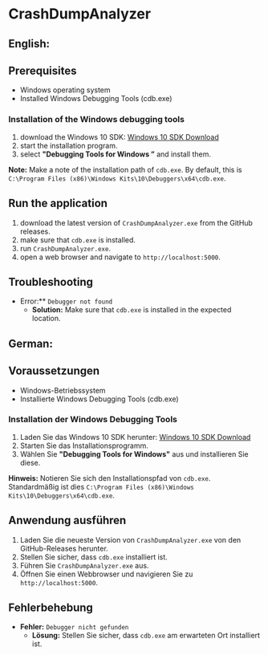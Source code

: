 # CrashDumpAnalyzer

## English:

## Prerequisites

- Windows operating system
- Installed Windows Debugging Tools (cdb.exe)

### Installation of the Windows debugging tools

1. download the Windows 10 SDK: [Windows 10 SDK Download](https://developer.microsoft.com/de-de/windows/downloads/windows-10-sdk/)
2. start the installation program.
3. select **"Debugging Tools for Windows ”** and install them.

**Note:** Make a note of the installation path of `cdb.exe`. By default, this is `C:\Program Files (x86)\Windows Kits\10\Debuggers\x64\cdb.exe`.

## Run the application

1. download the latest version of `CrashDumpAnalyzer.exe` from the GitHub releases.
2. make sure that `cdb.exe` is installed.
3. run `CrashDumpAnalyzer.exe`.
4. open a web browser and navigate to `http://localhost:5000`.

## Troubleshooting

- Error:** `Debugger not found`
  - **Solution:** Make sure that `cdb.exe` is installed in the expected location.


## German:

## Voraussetzungen

- Windows-Betriebssystem
- Installierte Windows Debugging Tools (cdb.exe)

### Installation der Windows Debugging Tools

1. Laden Sie das Windows 10 SDK herunter: [Windows 10 SDK Download](https://developer.microsoft.com/de-de/windows/downloads/windows-10-sdk/)
2. Starten Sie das Installationsprogramm.
3. Wählen Sie **"Debugging Tools for Windows"** aus und installieren Sie diese.

**Hinweis:** Notieren Sie sich den Installationspfad von `cdb.exe`. Standardmäßig ist dies `C:\Program Files (x86)\Windows Kits\10\Debuggers\x64\cdb.exe`.

## Anwendung ausführen

1. Laden Sie die neueste Version von `CrashDumpAnalyzer.exe` von den GitHub-Releases herunter.
2. Stellen Sie sicher, dass `cdb.exe` installiert ist.
3. Führen Sie `CrashDumpAnalyzer.exe` aus.
4. Öffnen Sie einen Webbrowser und navigieren Sie zu `http://localhost:5000`.

## Fehlerbehebung

- **Fehler:** `Debugger nicht gefunden`
  - **Lösung:** Stellen Sie sicher, dass `cdb.exe` am erwarteten Ort installiert ist.
